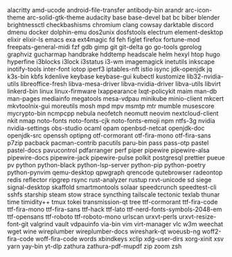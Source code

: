 alacritty
amd-ucode
android-file-transfer
antibody-bin
arandr
arc-icon-theme
arc-solid-gtk-theme
audacity
base
base-devel
bat
bc
biber
blender
brightnessctl
checkbashisms
chromium
clang
cowsay
darktable
discord
dmenu
docker
dolphin-emu
dos2unix
dosfstools
electrum
element-desktop
elixir
elixir-ls
emacs
exa
ext4magic
fd
feh
figlet
firefox
fortune-mod
freepats-general-midi
fzf
gdb
gimp
git
git-delta
go
go-tools
gprolog
graphviz
gucharmap
handbrake
hddtemp
headscale
helm
hexyl
htop
hugo
hyperfine
i3blocks
i3lock
i3status
i3-wm
imagemagick
inetutils
inkscape
inotify-tools
inter-font
iotop
iperf3
iptables-nft
istio
isync
jdk-openjdk
jq
k3s-bin
kbfs
kdenlive
keybase
keybase-gui
kubectl
kustomize
lib32-nvidia-utils
libreoffice-fresh
libva-mesa-driver
libva-nvidia-driver
libva-utils
libvirt
linkerd-bin
linux
linux-firmware
lxappearance
lxqt-policykit
maim
man-db
man-pages
mediainfo
megatools
mesa-vdpau
minikube
minio-client
mkcert
mkvtoolnix-gui
moreutils
mosh
mpd
mpv
msmtp
mtr
mumble
musescore
mycrypto-bin
ncmpcpp
nebula
neofetch
neomutt
neovim
nextcloud-client
nkit
nmap
noto-fonts
noto-fonts-cjk
noto-fonts-emoji
npm
ntfs-3g
nvidia
nvidia-settings
obs-studio
ocaml
opam
openbsd-netcat
openjdk-doc
openjdk-src
openssh
optipng
otf-cormorant
otf-fira-mono
otf-fira-sans
p7zip
pacback
pacman-contrib
pacutils
paru-bin
pass
pass-otp
pastel
pastel-docs
pavucontrol
pdfarranger
perf
piper
pipewire
pipewire-alsa
pipewire-docs
pipewire-jack
pipewire-pulse
polkit
postgresql
prettier
pueue
pv
python
python-black
python-lsp-server
python-pip
python-poetry
python-pynvim
qemu-desktop
qpwgraph
qrencode
qutebrowser
radeontop
redis
reflector
ripgrep
rsync
rust-analyzer
rustup
rxvt-unicode
sd
siege
signal-desktop
skaffold
smartmontools
solaar
speedcrunch
speedtest-cli
sshfs
starship
steam
stow
strace
syncthing
tailscale
tectonic
texlab
thunar
time
timidity++
tmux
tokei
transmission-qt
tree
ttf-cormorant
ttf-fira-code
ttf-fira-mono
ttf-fira-sans
ttf-hack
ttf-lato
ttf-nerd-fonts-symbols-2048-em
ttf-opensans
ttf-roboto
ttf-roboto-mono
urlscan
urxvt-perls
urxvt-resize-font-git
valgrind
vault
vdpauinfo
via-bin
vim
virt-manager
vlc
w3m
weechat
wget
wine
wireplumber
wireplumber-docs
wireshark-qt
woeusb-ng
woff2-fira-code
woff-fira-code
words
xbindkeys
xclip
xdg-user-dirs
xorg-xinit
xsv
yarn
yay-bin
yt-dlp
zathura
zathura-pdf-mupdf
zip
zoom
zsh
